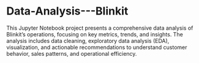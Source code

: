 # Data-Analysis---Blinkit
This Jupyter Notebook project presents a comprehensive data analysis of Blinkit’s operations, focusing on key metrics, trends, and insights. The analysis includes data cleaning, exploratory data analysis (EDA), visualization, and actionable recommendations to understand customer behavior, sales patterns, and operational efficiency. 
